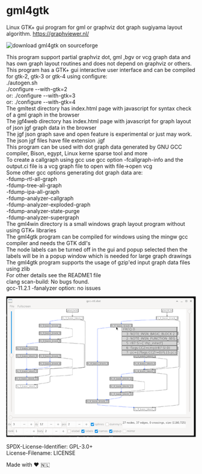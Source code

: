 # gml4gtk
  
Linux GTK+ gui program for gml or graphviz dot graph sugiyama layout algorithm. <https://graphviewer.nl/>  
  
![download gml4gtk on sourceforge](https://sourceforge.net/projects/gml4gtk/)
  
This program support partial graphviz dot, gml ,bgv or vcg graph data and has own graph layout routines and does not depend on graphviz or others.  
This program has a GTK+ gui interactive user interface and can be compiled for gtk-2, gtk-3 or gtk-4 using configure:  
./autogen.sh  
./configure --with-gtk=2  
or:
./configure --with-gtk=3  
or:
./configure --with-gtk=4  
The gmltest directory has index.html page with javascript for syntax check of a gml graph in the browser  
The jgf4web directory has index.html page with javascript for graph layout of json jgf graph data in the browser  
The jgf json graph save and open feature is experimental or just may work.  
The json jgf files have file extension .jgf  
This program can be used with dot graph data generated by GNU GCC compiler, Bison, egypt, Linux kerne sparse tool and more  
To create a callgraph using gcc use gcc option -fcallgraph-info and the output.ci file is a vcg graph file to open with file->open vcg  
Some other gcc options generating dot graph data are:  
-fdump-rtl-all-graph  
-fdump-tree-all-graph  
-fdump-ipa-all-graph  
-fdump-analyzer-callgraph  
-fdump-analyzer-exploded-graph  
-fdump-analyzer-state-purge  
-fdump-analyzer-supergraph  
The gml4win directory is a small windows graph layout program without using GTK+ libraries  
The gml4gtk program can be compiled for windows using the mingw gcc compiler and needs the GTK ddl's  
The node labels can be turned off in the gui and popup selected then the labels will be in a popup window which is needed for large graph drawings  
The gml4gtk program supports the usage of gzip'ed input graph data files using zlib  
For other details see the README1 file  
clang scan-build: No bugs found.  
gcc-11.2.1 -fanalyzer option: no issues  
  
![screenshot](screenshot.png)

SPDX-License-Identifier: GPL-3.0+  
License-Filename: LICENSE  
  
Made with ❤️️ <span>🇳🇱</span>
  
